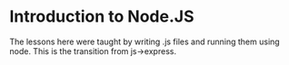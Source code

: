 # Introduction to Node.JS
The lessons here were taught by writing .js files and running them using node. This is the transition from js->express.